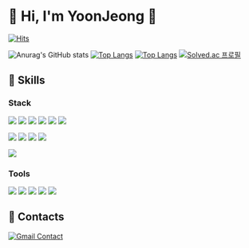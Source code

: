 # 👑 Hi, I'm YoonJeong 👑

[![Hits](https://hits.seeyoufarm.com/api/count/incr/badge.svg?url=https%3A%2F%2Fgithub.com%2Fyoonjung1205%2Fhit-counter&count_bg=%23ED99CE&title_bg=%23B6AEAE&icon=github.svg&icon_color=%23E7E7E7&title=hits&edge_flat=false)](https://hits.seeyoufarm.com)

![Anurag's GitHub stats](https://github-readme-stats.vercel.app/api?username=yoonjung1205&show_icons=true&theme=radical)
[![Top Langs](https://github-readme-stats.vercel.app/api/top-langs/?username=yoonjung1205&layout=compact)](https://github.com/anuraghazra/github-readme-stats)
[![Top Langs](https://github-readme-stats.vercel.app/api/top-langs/?username=yoonjung1205&langs_count=8)](https://github.com/anuraghazra/github-readme-stats)
[![Solved.ac
프로필](http://mazassumnida.wtf/api/v2/generate_badge?boj=yoonjung1205)](https://solved.ac/yoonjung1205)



## 💎 Skills

### Stack
<img src="https://img.shields.io/badge/Vue.js-4FC08D?style=for-the-badge&logo=Vue.js&logoColor=white"> <img src="https://img.shields.io/badge/React-61DAFB?style=for-the-badge&logo=React&logoColor=white"> <img src="https://img.shields.io/badge/html 5-E34F26?style=for-the-badge&logo=html5&logoColor=white"> <img src="https://img.shields.io/badge/sass-CC6699?style=for-the-badge&logo=Sass&logoColor=white"> <img src="https://img.shields.io/badge/css 3-1572B6?style=for-the-badge&logo=css3&logoColor=white"> <img src="https://img.shields.io/badge/javascript-F7DF1E?style=for-the-badge&logo=JAVASCRIPT&logoColor=black">

<img src="https://img.shields.io/badge/django-092e20?style=for-the-badge&logo=django&logoColor=white"> <img src="https://img.shields.io/badge/FastAPI-009688?style=for-the-badge&logo=FastAPI&logoColor=white"> <img src="https://img.shields.io/badge/sqlite-003b57?style=for-the-badge&logo=sqlite&logoColor=white"> <img src="https://img.shields.io/badge/MongoDB-47A248?style=for-the-badge&logo=MongoDB&logoColor=white"> 

<img src="https://img.shields.io/badge/python-3776ab?style=for-the-badge&logo=python&logoColor=white"> 




### Tools

<img src="https://img.shields.io/badge/git-f05032?style=for-the-badge&logo=git&logoColor=white"> <img src="https://img.shields.io/badge/jira-0052cc?style=for-the-badge&logo=jira software&logoColor=white"> <img src="https://img.shields.io/badge/mattermost-0058cc?style=for-the-badge&logo=mattermost&logoColor=white"> <img src="https://img.shields.io/badge/figma-f24e1e?style=for-the-badge&logo=figma&logoColor=white"> <img src="https://img.shields.io/badge/Notion-000000?style=for-the-badge&logo=notion&logoColor=white">



## 📮 Contacts

[![Gmail Contact](https://img.shields.io/badge/yoonjung1205@gmail.com-d14836?style=flat-square&logo=gmail&logoColor=white)](mailto:yoonjung1205@gmail.com)


